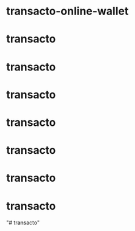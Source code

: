 # transacto-online-wallet
# transacto
# transacto
# transacto
# transacto
# transacto
# transacto
# transacto
"# transacto" 
